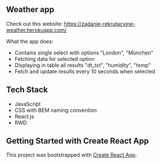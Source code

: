 ## Weather app

Check out this website: https://zadanie-rekrutacyjne-weather.herokuapp.com/

What the app does:

- Contains single select with options "London", "München"
- Fetching data for selected option
- Displaying in table all results "dt_txt", "humidity", "temp"
- Fetch and update results every 10 seconds when selected

## Tech Stack

- JavaScript
- CSS with BEM naming convention
- React.js
- RWD

## Getting Started with Create React App

This project was bootstrapped with [Create React App](https://github.com/facebook/create-react-app).
